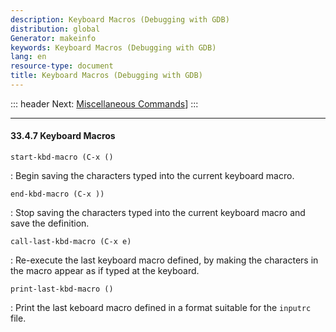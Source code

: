 ```yaml
---
description: Keyboard Macros (Debugging with GDB)
distribution: global
Generator: makeinfo
keywords: Keyboard Macros (Debugging with GDB)
lang: en
resource-type: document
title: Keyboard Macros (Debugging with GDB)
---
```

::: header
Next: [Miscellaneous Commands](Miscellaneous-Commands.html#Miscellaneous-Commands)]
:::

---

#### 33.4.7 Keyboard Macros

`start-kbd-macro (C-x ()`

:   Begin saving the characters typed into the current keyboard macro.

`end-kbd-macro (C-x ))`

:   Stop saving the characters typed into the current keyboard macro and save the definition.

`call-last-kbd-macro (C-x e)`

:   Re-execute the last keyboard macro defined, by making the characters in the macro appear as if typed at the keyboard.

`print-last-kbd-macro ()`

:   Print the last keboard macro defined in a format suitable for the `inputrc` file.
